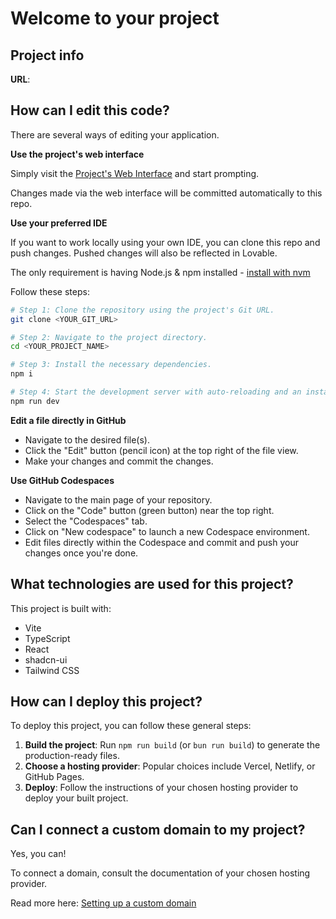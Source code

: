 # Welcome to your project

## Project info

**URL**: 

## How can I edit this code?

There are several ways of editing your application.

**Use the project's web interface**

Simply visit the [Project's Web Interface]() and start prompting.

Changes made via the web interface will be committed automatically to this repo.

**Use your preferred IDE**

If you want to work locally using your own IDE, you can clone this repo and push changes. Pushed changes will also be reflected in Lovable.

The only requirement is having Node.js & npm installed - [install with nvm](https://github.com/nvm-sh/nvm#installing-and-updating)

Follow these steps:

```sh
# Step 1: Clone the repository using the project's Git URL.
git clone <YOUR_GIT_URL>

# Step 2: Navigate to the project directory.
cd <YOUR_PROJECT_NAME>

# Step 3: Install the necessary dependencies.
npm i

# Step 4: Start the development server with auto-reloading and an instant preview.
npm run dev
```

**Edit a file directly in GitHub**

- Navigate to the desired file(s).
- Click the "Edit" button (pencil icon) at the top right of the file view.
- Make your changes and commit the changes.

**Use GitHub Codespaces**

- Navigate to the main page of your repository.
- Click on the "Code" button (green button) near the top right.
- Select the "Codespaces" tab.
- Click on "New codespace" to launch a new Codespace environment.
- Edit files directly within the Codespace and commit and push your changes once you're done.

## What technologies are used for this project?

This project is built with:

- Vite
- TypeScript
- React
- shadcn-ui
- Tailwind CSS

## How can I deploy this project?

To deploy this project, you can follow these general steps:

1.  **Build the project**: Run `npm run build` (or `bun run build`) to generate the production-ready files.
2.  **Choose a hosting provider**: Popular choices include Vercel, Netlify, or GitHub Pages.
3.  **Deploy**: Follow the instructions of your chosen hosting provider to deploy your built project.

## Can I connect a custom domain to my project?

Yes, you can!

To connect a domain, consult the documentation of your chosen hosting provider.

Read more here: [Setting up a custom domain]()
